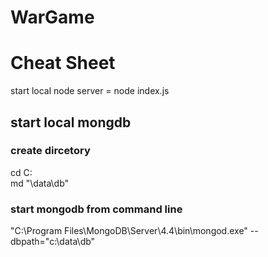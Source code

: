 # WarGame

# Cheat Sheet

start local node server = node index.js

## start local mongdb 
### create dircetory
cd C:\
md "\data\db"

### start mongodb from command line
"C:\Program Files\MongoDB\Server\4.4\bin\mongod.exe" --dbpath="c:\data\db"
